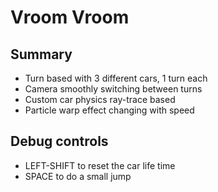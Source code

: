 # Vroom Vroom

## Summary

- Turn based with 3 different cars, 1 turn each
- Camera smoothly switching between turns
- Custom car physics ray-trace based
- Particle warp effect changing with speed

## Debug controls

- LEFT-SHIFT to reset the car life time
- SPACE to do a small jump